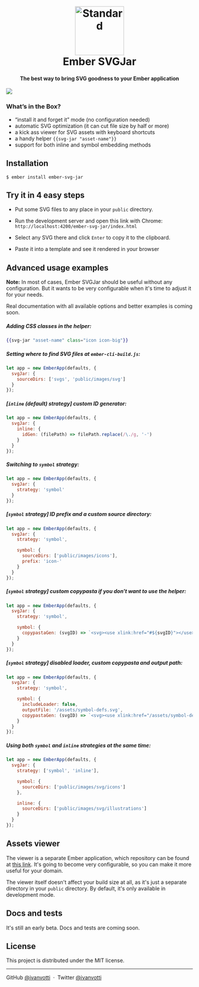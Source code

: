 <h1 align="center">
  <img src="https://cdn.rawgit.com/ivanvotti/ember-svg-jar/master/svg-jar-logo.svg" alt="Standard" width="132px">
  <br>
  Ember SVGJar
  <br>
</h1>

<h4 align="center">
  The best way to bring SVG goodness to your Ember application
</h4>

![](https://s3-us-west-2.amazonaws.com/ivanvotti-uploads/svg-jar-0.4.1.png)

### What’s in the Box?
- “install it and forget it” mode (no configuration needed)
- automatic SVG optimization (it can cut file size by half or more)
- a kick ass viewer for SVG assets with keyboard shortcuts
- a handy helper `{{svg-jar "asset-name"}}`
- support for both inline and symbol embedding methods

## Installation

`$ ember install ember-svg-jar`

## Try it in 4 easy steps

- Put some SVG files to any place in your `public` directory.

- Run the development server and open this link with Chrome:
`http://localhost:4200/ember-svg-jar/index.html`

- Select any SVG there and click `Enter` to copy it to the clipboard.

- Paste it into a template and see it rendered in your browser

## Advanced usage examples

**Note:** In most of cases, Ember SVGJar should be useful without any configuration. But it wants to be very configurable when it's time to adjust it for your needs.

Real documentation with all available options and better examples is coming soon.

##### Adding CSS classes in the helper:

```handlebars
{{svg-jar "asset-name" class="icon icon-big"}}
```

##### Setting where to find SVG files at `ember-cli-build.js`:

```javascript
let app = new EmberApp(defaults, {
  svgJar: {
    sourceDirs: ['svgs', 'public/images/svg']
  }
});
```

##### [`inline` (default) strategy] custom ID generator:

```javascript
let app = new EmberApp(defaults, {
  svgJar: {
    inline: {
      idGen: (filePath) => filePath.replace(/\./g, '-')
    }
  }
});
```

##### Switching to `symbol` strategy:

```javascript
let app = new EmberApp(defaults, {
  svgJar: {
    strategy: 'symbol'
  }
});
```

##### [`symbol` strategy] ID prefix and a custom source directory:

```javascript
let app = new EmberApp(defaults, {
  svgJar: {
    strategy: 'symbol',

    symbol: {
      sourceDirs: ['public/images/icons'],
      prefix: 'icon-'
    }
  }
});
```

##### [`symbol` strategy] custom copypasta if you don't want to use the helper:

```javascript
let app = new EmberApp(defaults, {
  svgJar: {
    strategy: 'symbol',

    symbol: {
      copypastaGen: (svgID) => `<svg><use xlink:href="#${svgID}"></use></svg>`
    }
  }
});
```

##### [`symbol` strategy] disabled loader, custom copypasta and output path:

```javascript
let app = new EmberApp(defaults, {
  svgJar: {
    strategy: 'symbol',

    symbol: {
      includeLoader: false,
      outputFile: '/assets/symbol-defs.svg',
      copypastaGen: (svgID) => `<svg><use xlink:href="/assets/symbol-defs.svg#${svgID}"></use></svg>`
    }
  }
});
```

##### Using both `symbol` and `inline` strategies at the same time:

```javascript
let app = new EmberApp(defaults, {
  svgJar: {
    strategy: ['symbol', 'inline'],

    symbol: {
      sourceDirs: ['public/images/svg/icons']
    },

    inline: {
      sourceDirs: ['public/images/svg/illustrations']
    }
  }
});
```

## Assets viewer

The viewer is a separate Ember application, which repository can be found at [this link](https://github.com/ivanvotti/svg-jar). It's going to become very configurable, so you can make it more useful for your domain.

The viewer itself doesn't affect your build size at all, as it's just a separate directory in your `public` directory. By default, it's only available in development mode.

## Docs and tests

It's still an early beta. Docs and tests are coming soon.

## License

This project is distributed under the MIT license.

---

GitHub [@ivanvotti](https://github.com/ivanvotti) &nbsp;&middot;&nbsp;
Twitter [@ivanvotti](https://twitter.com/ivanvotti)
